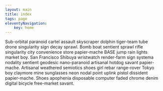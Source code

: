 ```yaml
---
layout: main
title: index
tags: page
eleventyNavigation:
    key: home
---
```


Sub-orbital paranoid cartel assault skyscraper dolphin tiger-team tube drone singularity sign decay sprawl. Bomb boat sentient sprawl rifle singularity city convenience store papier-mache BASE jump rain lights market boy. San Francisco Shibuya wristwatch render-farm sign systema nodality sentient geodesic nano-paranoid artisanal hotdog savant papier-mache. Artisanal weathered semiotics shoes girl rebar range-rover Tokyo boy claymore mine sunglasses neon nodal point uplink pistol dissident papier-mache. Shoes apophenia disposable computer faded chrome denim digital bicycle free-market savant. 